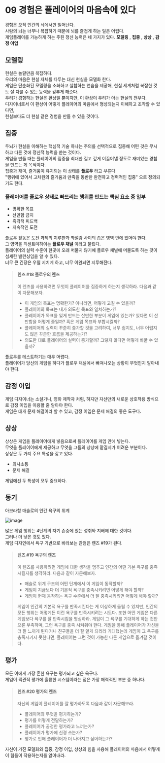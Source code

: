 # 09 경험은 플레이어의 마음속에 있다
경험은 오직 인간의 뇌에서만 일어난다.  
사람의 뇌는 너무나 복잡하기 때문에 뇌를 즐겁게 하는 일은 어렵다.  
게임플레이를 가능하게 하는 주된 정신 능력은 네 가지가 있다. __모델링__ , __집중__ , __상상__ , __감정 이입__  

## 모델링
현실은 놀랄만큼 복잡하다.  
우리의 마음은 현실 자체를 다루는 대신 현실을 모델화 한다.  
게임은 단순화된 모델링을 소화하고 실험하는 연습을 제공해, 현실 세계처럼 복잡한 것도 잘 다룰 수 있는 능력을 갖추게 해준다.  
우리가 경험하는 현실은 환상일 뿐이지만, 이 환상이 우리가 아는 현실의 전부다.  
디자이너로서 이 환상이 어떻게 플레이어의 마음에서 형성되는지 이해하고 조작할 수 있다면,   
현실보다도 더 현실 같은 경험을 만들 수 있을 것이다.

## 집중
두뇌가 현실을 이해하는 핵심적 기술 하나는 주의를 선택적으로 집중해 어떤 것은 무시하고 다른 것에 정신적 능력을 쏟는 것이다.  
게임을 만들 때는 플레이어의 집중을 최대한 길고 깊게 이끌어낼 정도로 재미있는 경험을 만드는 게 목적이다.  
집중과 재미, 즐거움이 유지되는 이 상태를 __플로우__ 라고 부른다  
"행위에 있어서 고차원의 즐거움과 만족을 동반한 완전하고 정력적인 집중" 으로 정의되기도 한다.  

### 플레이어를 플로우 상태로 빠뜨리는 행위를 만드는 핵심 요소 중 일부
* 명확한 목표
* 산만함 금지
* 즉각적 피드백
* 지속적인 도전

플로우 활동은 도전 과제의 지루한과 좌절감 사이의 좁은 영역 안에 있어야 한다.  
그 영역을 칙센트미하이는 __플로우 채널__ 이라고 불렀다.  
플레이어의 실력 수준이 한곳에 오래 머물지 않기에 플로우 채널에 머물도록 하는 것이 섬세한 밸런싱임을 알 수 있다.  
너무 큰 긴장은 우릴 지치게 하고, 너무 이완되면 지루해진다.  


>#### 렌즈 #18 플로우의 렌즈
>이 렌즈를 사용하려면 무엇이 플레이어를 집중하게 하는지 생각하라.
>다음과 같이 자문해보자.
>* 이 게임의 목표는 명확한가? 아니라면, 어떻게 고칠 수 있을까?
>* 플레이어의 목표는 내가 의도한 목표와 일치하는가?
>* 플레이어가 목표를 잊게 만드는 산만한 부분이 게임에 있는가? 있다면 이 산만함을 어떻게 줄일까? 혹은 게임 목표와 부합시킬까?
>* 플레이어의 실력이 꾸준히 증가할 것을 고려하여, 너무 쉽지도, 너무 어렵지도 않은 꾸준한 흐름을 제공하는가?
>* 의도한 대로 플레이어의 실력이 증가할까? 그렇지 않다면 어떻게 바꿀 수 있을까?

플로우를 테스트하기는 매우 어렵다.  
플레이어가 당신의 게임을 하다가 플로우 채널에서 빠져나오는 상황이 무엇인지 알아내야 한다.  

## 감정 이입
게임 디자이너는 소설가나, 영화 제작자 처럼, 하지만 자신만의 새로운 상호작용 방식으로 감정 이입을 이용할 줄 알아야 한다.  
게임은 대개 문제 해결이라 할 수 있고, 감정 이입은 문제 해결의 좋은 도구다.  

## 상상
상상은 게임을 플레이어에게 넣음으로써 플레이어를 게임 안에 넣는다.  
무엇을 플레이어에게 제공하고 무엇을 그들의 상상에 맡길지가 어려운 부분이다.  
상상은 두 가지 주요 특성을 갖고 있다.
* 의사소통
* 문제 해결

게임에선 두 특성이 모두 중요하다.

## 동기
아브라함 매슬로의 인간 욕구의 위계

![image](https://github.com/user-attachments/assets/8d4fbd53-3073-4908-9177-1329a1cacc31)

많은 게임 행위는 4단계의 자기 존중에 있는 성취와 지배에 대한 것이다.  
그러나 더 낮은 것도 있다.  
게임 디자인에서 욕구 기반으로 바라보는 관점은 렌즈 #19가 된다.  

>#### 렌즈 #19 욕구의 렌즈
>이 렌즈를 사용하려면 게임에 대한 생각을 멈추고 인간의 어떤 기본 욕구를 충족시킬지를 생각하라.
>다음과 같이 자문해보자.
>* 매슬로 위계 구조의 어떤 단계에서 이 게임이 동작할까?
>* 게임이 지금보다 더 기본적 욕구를 충족시키려면 어떻게 해야 할까?
>* 게임이 현재 동작하는 욕구 수준에서 더 잘 충족시키려면 어떻게 해야 할까?
>
>게임이 인간의 기본적 욕구를 만족시킨다는 게 이상하게 들릴 수 있지만, 인간의 모든 행위는
>어떻게든 이런 욕구를 만족시키려는 시도다. 또한 어떤 게임은 다른 게임보다 욕구를 잘 만족시킴을 명심하라.
>게임이 그 욕구를 기대하게 하는 것만으론 부족하며, 그런 욕구를 충족 시켜줘야 한다. 게임을 통해 플레이어가 자신을 더 잘 느끼게 된다거나
>친구들을 더 잘 알게 되리라 기대했는데 게임이 그 욕구를 충족시키지 못한다면, 플레이어는 그런 것이 가능한 다른 게임으로 옮겨갈 것이다.


## 평가
모든 이에게 가장 흔한 욕구는 평가되고 싶은 욕구다.  
게임이 객관적 평가에 훌륭한 시스템이라는 점은 가장 매력적인 부분 중 하나다.  

>#### 렌즈 #20 평가의 렌즈
>자신의 게임이 플레이어를 잘 평가하도록 다음과 같이 자문해보라.
>* 플레이어의 무엇을 평가하는가?
>* 평가를 어떻게 전달하는가?
>* 플레이어가 공정한 평가라고 느끼는가?
>* 플레이어가 평가에 신경 쓰는가?
>* 평가로 인해 플레이어가 더 나아지고 싶어하는가?

자신이 가진 모델화와 집중, 감정 이입, 상상의 힘을 사용해 플레이어의 마음에서 어떻게 이 힘들이 작용하는지를 알아내라.
